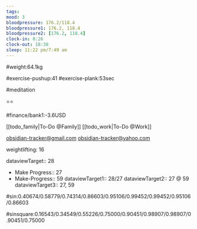 ```yaml
---
tags: 
mood: 3
bloodpressure: 176.2/118.4
bloodpressure1: 176.2, 118.4
bloodpressure2: [176.2, 118.4]
clock-in: 8:26
clock-out: 18:38
sleep: 11:22 pm/7:49 am
---
```


#weight:64.1kg

#exercise-pushup:41
#exercise-plank:53sec

#meditation

⭐⭐

#finance/bank1:-3.6USD

[[todo_family|To-Do @Family]]
[[todo_work|To-Do @Work]]

obsidian-tracker@gmail.com
obsidian-tracker@yahoo.com

weightlifting: 16

dataviewTarget:: 28
- Make Progress:: 27
- Make-Progress:: 59
dataviewTarget1:: 28/27
dataviewTarget2:: 27 @ 59
dataviewTarget3:: 27, 59

#sin:0.40674/0.58779/0.74314/0.86603/0.95106/0.99452/0.99452/0.95106/0.86603

#sinsquare:0.16543/0.34549/0.55226/0.75000/0.90451/0.98907/0.98907/0.90451/0.75000

